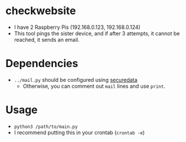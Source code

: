 # checkwebsite

- I have 2 Raspberry Pis (192.168.0.123, 192.168.0.124)
- This tool pings the sister device, and if after 3 attempts, it cannot be reached, it sends an email.

# Dependencies

- `../mail.py` should be configured using [securedata](https://pypi.org/project/securedata)
  - Otherwise, you can comment out `mail` lines and use `print`.

# Usage

- `python3 /path/to/main.py`
- I recommend putting this in your crontab (`crontab -e`)
